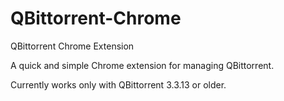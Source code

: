 # QBittorrent-Chrome
QBittorrent Chrome Extension


A quick and simple Chrome extension for managing QBittorrent.

Currently works only with QBittorrent 3.3.13 or older.
